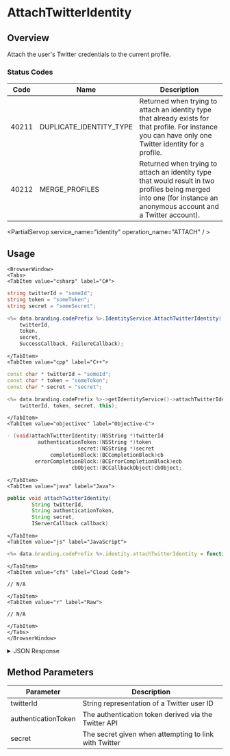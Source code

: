 # AttachTwitterIdentity
## Overview
Attach the user's Twitter credentials to the current profile.



### Status Codes
Code | Name | Description
---- | ---- | -----------
40211 | DUPLICATE_IDENTITY_TYPE | Returned when trying to attach an identity type that already exists for that profile. For instance you can have only one Twitter identity for a profile.
40212 | MERGE_PROFILES | Returned when trying to attach an identity type that would result in two profiles being merged into one (for instance an anonymous account and a Twitter account).

<PartialServop service_name="identity" operation_name="ATTACH" / >

## Usage

```mdx-code-block
<BrowserWindow>
<Tabs>
<TabItem value="csharp" label="C#">
```

```csharp
string twitterId = "someId";
string token = "someToken";
string secret = "someSecret";

<%= data.branding.codePrefix %>.IdentityService.AttachTwitterIdentity(
    twitterId,
    token,
    secret,
    SuccessCallback, FailureCallback);
```

```mdx-code-block
</TabItem>
<TabItem value="cpp" label="C++">
```

```cpp
const char * twitterId = "someId";
const char * token = "someToken";
const char * secret = "secret";

<%= data.branding.codePrefix %>->getIdentityService()->attachTwitterIdentity(
    twitterId, token, secret, this);
```

```mdx-code-block
</TabItem>
<TabItem value="objectivec" label="Objective-C">
```

```objectivec
- (void)attachTwitterIdentity:(NSString *)twitterId
          authenticationToken:(NSString *)token
                       secret:(NSString *)secret
              completionBlock:(BCCompletionBlock)cb
         errorCompletionBlock:(BCErrorCompletionBlock)ecb
                     cbObject:(BCCallbackObject)cbObject;
```

```mdx-code-block
</TabItem>
<TabItem value="java" label="Java">
```

```java
public void attachTwitterIdentity(
        String twitterId,
        String authenticationToken,
        String secret,
        IServerCallback callback)
```

```mdx-code-block
</TabItem>
<TabItem value="js" label="JavaScript">
```

```javascript
<%= data.branding.codePrefix %>.identity.attachTwitterIdentity = function(twitterId, authenticationToken, secret, callback)
```

```mdx-code-block
</TabItem>
<TabItem value="cfs" label="Cloud Code">
```

```cfscript
// N/A
```

```mdx-code-block
</TabItem>
<TabItem value="r" label="Raw">
```

```cfscript
// N/A
```

```mdx-code-block
</TabItem>
</Tabs>
</BrowserWindow>
```

<details>
<summary>JSON Response</summary>

```json
{
    "status" : 200,
    "data" : null
}
```
</details>

## Method Parameters
Parameter | Description
--------- | -----------
twitterId | String representation of a Twitter user ID
authenticationToken | The authentication token derived via the Twitter API
secret | The secret given when attempting to link with Twitter


